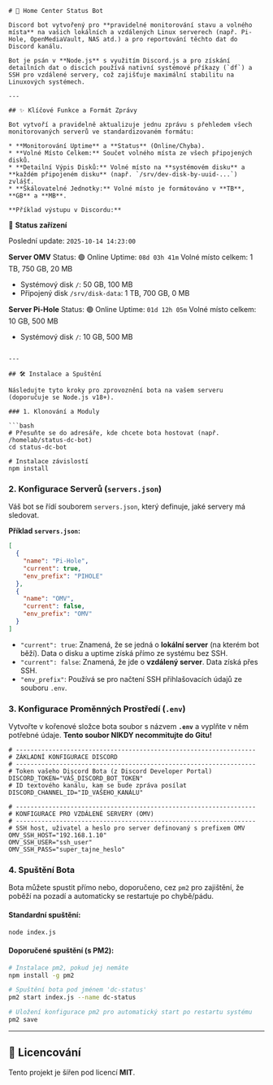 ```
# 📡 Home Center Status Bot

Discord bot vytvořený pro **pravidelné monitorování stavu a volného místa** na vašich lokálních a vzdálených Linux serverech (např. Pi-Hole, OpenMediaVault, NAS atd.) a pro reportování těchto dat do Discord kanálu.

Bot je psán v **Node.js** s využitím Discord.js a pro získání detailních dat o discích používá nativní systémové příkazy (`df`) a SSH pro vzdálené servery, což zajišťuje maximální stabilitu na Linuxových systémech.

---

## ✨ Klíčové Funkce a Formát Zprávy

Bot vytvoří a pravidelně aktualizuje jednu zprávu s přehledem všech monitorovaných serverů ve standardizovaném formátu:

* **Monitorování Uptime** a **Status** (Online/Chyba).
* **Volné Místo Celkem:** Součet volného místa ze všech připojených disků.
* **Detailní Výpis Disků:** Volné místo na **systémovém disku** a **každém připojeném disku** (např. `/srv/dev-disk-by-uuid-...`) zvlášť.
* **Škálovatelné Jednotky:** Volné místo je formátováno v **TB**, **GB** a **MB**.

**Příklad výstupu v Discordu:**

```

📡 **Status zařízení**

Poslední update: `2025-10-14 14:23:00`

**Server OMV**
Status: 🟢 Online
Uptime: `08d 03h 41m`
Volné místo celkem: 1 TB, 750 GB, 20 MB

  - Systémový disk `/`: 50 GB, 100 MB
  - Připojený disk `/srv/disk-data`: 1 TB, 700 GB, 0 MB

**Server Pi-Hole**
Status: 🟢 Online
Uptime: `01d 12h 05m`
Volné místo celkem: 10 GB, 500 MB

  - Systémový disk `/`: 10 GB, 500 MB

<!-- end list -->

````

---

## 🛠️ Instalace a Spuštění

Následujte tyto kroky pro zprovoznění bota na vašem serveru (doporučuje se Node.js v18+).

### 1. Klonování a Moduly

```bash
# Přesuňte se do adresáře, kde chcete bota hostovat (např. /homelab/status-dc-bot)
cd status-dc-bot

# Instalace závislostí
npm install
````

### 2\. Konfigurace Serverů (`servers.json`)

Váš bot se řídí souborem `servers.json`, který definuje, jaké servery má sledovat.

**Příklad `servers.json`:**

```json
[
  {
    "name": "Pi-Hole",
    "current": true,
    "env_prefix": "PIHOLE" 
  },
  {
    "name": "OMV",
    "current": false,
    "env_prefix": "OMV" 
  }
]
```

  * `"current": true`: Znamená, že se jedná o **lokální server** (na kterém bot běží). Data o disku a uptime získá přímo ze systému bez SSH.
  * `"current": false`: Znamená, že jde o **vzdálený server**. Data získá přes SSH.
  * `"env_prefix"`: Používá se pro načtení SSH přihlašovacích údajů ze souboru `.env`.

### 3\. Konfigurace Proměnných Prostředí (`.env`)

Vytvořte v kořenové složce bota soubor s názvem **`.env`** a vyplňte v něm potřebné údaje. **Tento soubor NIKDY necommitujte do Gitu\!**

```dotenv
# ------------------------------------------------------------------
# ZÁKLADNÍ KONFIGURACE DISCORD
# ------------------------------------------------------------------
# Token vašeho Discord Bota (z Discord Developer Portal)
DISCORD_TOKEN="VÁŠ_DISCORD_BOT_TOKEN"
# ID textového kanálu, kam se bude zpráva posílat
DISCORD_CHANNEL_ID="ID_VAŠEHO_KANÁLU"

# ------------------------------------------------------------------
# KONFIGURACE PRO VZDÁLENÉ SERVERY (OMV)
# ------------------------------------------------------------------
# SSH host, uživatel a heslo pro server definovaný s prefixem OMV
OMV_SSH_HOST="192.168.1.10"
OMV_SSH_USER="ssh_user"
OMV_SSH_PASS="super_tajne_heslo"
```

### 4\. Spuštění Bota

Bota můžete spustit přímo nebo, doporučeno, cez `pm2` pro zajištění, že poběží na pozadí a automaticky se restartuje po chybě/pádu.

#### Standardní spuštění:

```bash
node index.js
```

#### Doporučené spuštění (s PM2):

```bash
# Instalace pm2, pokud jej nemáte
npm install -g pm2

# Spuštění bota pod jménem 'dc-status'
pm2 start index.js --name dc-status

# Uložení konfigurace pm2 pro automatický start po restartu systému
pm2 save
```

-----

## 📄 Licencování

Tento projekt je šířen pod licencí **MIT**.

```
```